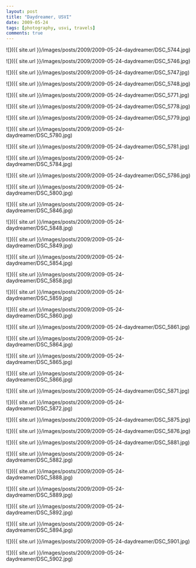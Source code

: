 ```yaml
---
layout: post
title: "Daydreamer, USVI"
date: 2009-05-24
tags: [photography, usvi, travels]
comments: true
---
```

![]({{ site.url }}/images/posts/2009/2009-05-24-daydreamer/DSC_5744.jpg)

![]({{ site.url }}/images/posts/2009/2009-05-24-daydreamer/DSC_5746.jpg)

![]({{ site.url }}/images/posts/2009/2009-05-24-daydreamer/DSC_5747.jpg)

![]({{ site.url }}/images/posts/2009/2009-05-24-daydreamer/DSC_5748.jpg)

![]({{ site.url }}/images/posts/2009/2009-05-24-daydreamer/DSC_5771.jpg)

![]({{ site.url }}/images/posts/2009/2009-05-24-daydreamer/DSC_5778.jpg)

![]({{ site.url }}/images/posts/2009/2009-05-24-daydreamer/DSC_5779.jpg)

![]({{ site.url }}/images/posts/2009/2009-05-24-daydreamer/DSC_5780.jpg)

![]({{ site.url }}/images/posts/2009/2009-05-24-daydreamer/DSC_5781.jpg)

![]({{ site.url }}/images/posts/2009/2009-05-24-daydreamer/DSC_5784.jpg)

![]({{ site.url }}/images/posts/2009/2009-05-24-daydreamer/DSC_5786.jpg)

![]({{ site.url }}/images/posts/2009/2009-05-24-daydreamer/DSC_5800.jpg)

![]({{ site.url }}/images/posts/2009/2009-05-24-daydreamer/DSC_5846.jpg)

![]({{ site.url }}/images/posts/2009/2009-05-24-daydreamer/DSC_5848.jpg)

![]({{ site.url }}/images/posts/2009/2009-05-24-daydreamer/DSC_5849.jpg)

![]({{ site.url }}/images/posts/2009/2009-05-24-daydreamer/DSC_5854.jpg)

![]({{ site.url }}/images/posts/2009/2009-05-24-daydreamer/DSC_5858.jpg)

![]({{ site.url }}/images/posts/2009/2009-05-24-daydreamer/DSC_5859.jpg)

![]({{ site.url }}/images/posts/2009/2009-05-24-daydreamer/DSC_5860.jpg)

![]({{ site.url }}/images/posts/2009/2009-05-24-daydreamer/DSC_5861.jpg)

![]({{ site.url }}/images/posts/2009/2009-05-24-daydreamer/DSC_5864.jpg)

![]({{ site.url }}/images/posts/2009/2009-05-24-daydreamer/DSC_5865.jpg)

![]({{ site.url }}/images/posts/2009/2009-05-24-daydreamer/DSC_5866.jpg)

![]({{ site.url }}/images/posts/2009/2009-05-24-daydreamer/DSC_5871.jpg)

![]({{ site.url }}/images/posts/2009/2009-05-24-daydreamer/DSC_5872.jpg)

![]({{ site.url }}/images/posts/2009/2009-05-24-daydreamer/DSC_5875.jpg)

![]({{ site.url }}/images/posts/2009/2009-05-24-daydreamer/DSC_5876.jpg)

![]({{ site.url }}/images/posts/2009/2009-05-24-daydreamer/DSC_5881.jpg)

![]({{ site.url }}/images/posts/2009/2009-05-24-daydreamer/DSC_5882.jpg)

![]({{ site.url }}/images/posts/2009/2009-05-24-daydreamer/DSC_5888.jpg)

![]({{ site.url }}/images/posts/2009/2009-05-24-daydreamer/DSC_5889.jpg)

![]({{ site.url }}/images/posts/2009/2009-05-24-daydreamer/DSC_5892.jpg)

![]({{ site.url }}/images/posts/2009/2009-05-24-daydreamer/DSC_5894.jpg)

![]({{ site.url }}/images/posts/2009/2009-05-24-daydreamer/DSC_5901.jpg)

![]({{ site.url }}/images/posts/2009/2009-05-24-daydreamer/DSC_5902.jpg)


